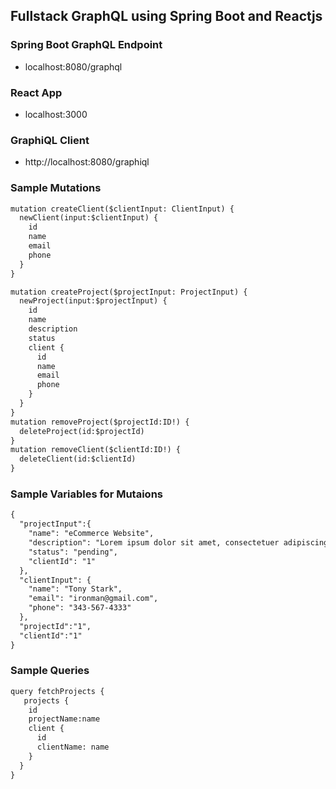 ## Fullstack GraphQL using Spring Boot and Reactjs

### Spring Boot GraphQL Endpoint
- localhost:8080/graphql

### React App
- localhost:3000

### GraphiQL Client
- http://localhost:8080/graphiql

### Sample Mutations
```txt
mutation createClient($clientInput: ClientInput) {
  newClient(input:$clientInput) {
    id
    name
    email
    phone
  }
}

mutation createProject($projectInput: ProjectInput) {
  newProject(input:$projectInput) {
    id
    name
    description
    status
    client {
      id
      name
      email
      phone
    }
  }
}
mutation removeProject($projectId:ID!) {
  deleteProject(id:$projectId)
}
mutation removeClient($clientId:ID!) {
  deleteClient(id:$clientId)
}
```
### Sample Variables for Mutaions
```txt
{
  "projectInput":{
    "name": "eCommerce Website",
    "description": "Lorem ipsum dolor sit amet, consectetuer adipiscing elit. Aenean commodo ligula eget dolor. Aenean massa. Cum sociis natoque penatibus et magnis dis parturient montes, nascetur ridiculus mus. Donec quam felis, ultricies nec, pellentesque eu.",
    "status": "pending",
    "clientId": "1"
  },
  "clientInput": {
    "name": "Tony Stark",
    "email": "ironman@gmail.com",
    "phone": "343-567-4333"
  },
  "projectId":"1",
  "clientId":"1"
}
```

### Sample Queries
```txt
query fetchProjects {
   projects {
    id
    projectName:name
    client {
      id
      clientName: name 
    }
  }
}
```
